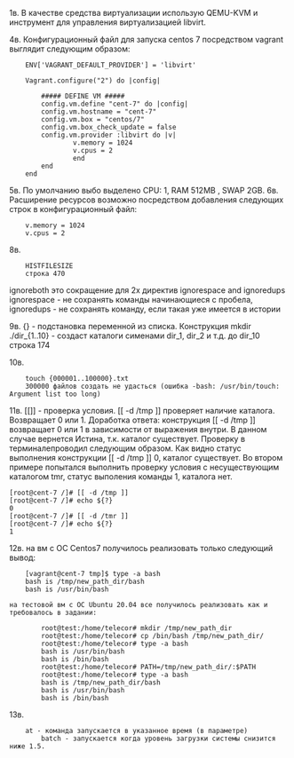 1в. В качестве средства виртуализации использую QEMU-KVM и инструмент для управления виртуализацией libvirt.

4в. Конфигурационный файл для запуска centos 7 посредством vagrant выглядит следующим образом:
	
    	ENV['VAGRANT_DEFAULT_PROVIDER'] = 'libvirt'

		Vagrant.configure("2") do |config|

  			##### DEFINE VM #####
  			config.vm.define "cent-7" do |config|
  			config.vm.hostname = "cent-7"
  			config.vm.box = "centos/7"
 			config.vm.box_check_update = false
  			config.vm.provider :libvirt do |v|
    				v.memory = 1024
    				v.cpus = 2
    				end
  			end
		end
5в. По умолчанию выбо выделено CPU: 1, RAM 512MB , SWAP 2GB.
6в. Расширение ресурсов возможно посредством добавления следующих строк в конфигурационный файл:
	
        v.memory = 1024
    	v.cpus = 2
8в. 
			
		HISTFILESIZE
   		строка 470
  
   ignoreboth это сокращение для 2х директив ignorespace and ignoredups
   ignorespace - не сохранять команды начинающиеся с пробела, 
   ignoredups - не сохранять команду, если такая уже имеется в истории
   
9в. {} - подстановка переменной из списка. Конструкция mkdir ./dir_{1..10} - создаст каталоги сименами dir_1, dir_2 и т.д. до dir_10	
    строка 174
    
10в. 
	
		touch {000001..100000}.txt
    	300000 файлов создать не удасться (ошибка -bash: /usr/bin/touch: Argument list too long)
    
11в. [[]] - проверка условия.  [[ -d /tmp ]] проверяет наличие каталога. Возвращает 0 или 1.
	Доработка ответа:
	конструкция [[ -d /tmp ]] возвращает 0 или 1 в зависимости от выражения внутри. В данном случае вернется Истина, т.к. каталог существует. Проверку 	   в терминалепроводил следующим образом. Как видно статус выполнения конструкции [[ -d /tmp ]] 0, каталог существует. Во втором примере попытался 	   выполнить проверку условия с несуществующим каталогом tmr, статус выполения команды 1, каталога нет.
	
	[root@cent-7 /]# [[ -d /tmp ]]
	[root@cent-7 /]# echo ${?}
	0
	[root@cent-7 /]# [[ -d /tmr ]]
	[root@cent-7 /]# echo ${?}
	1
	

12в. на вм с ОС Centos7 получилось реализовать только следующий вывод:
       		
		[vagrant@cent-7 tmp]$ type -a bash
		bash is /tmp/new_path_dir/bash
		bash is /usr/bin/bash
    
    на тестовой вм с ОС Ubuntu 20.04 все получилось реализовать как и требовалось в задании:
	
        	root@test:/home/telecor# mkdir /tmp/new_path_dir
			root@test:/home/telecor# cp /bin/bash /tmp/new_path_dir/
			root@test:/home/telecor# type -a bash 
			bash is /usr/bin/bash
			bash is /bin/bash
			root@test:/home/telecor# PATH=/tmp/new_path_dir/:$PATH
			root@test:/home/telecor# type -a bash 
			bash is /tmp/new_path_dir/bash
			bash is /usr/bin/bash
			bash is /bin/bash
13в. 
		
		at - команда запускается в указанное время (в параметре)
    		batch - запускается когда уровень загрузки системы снизится ниже 1.5.
